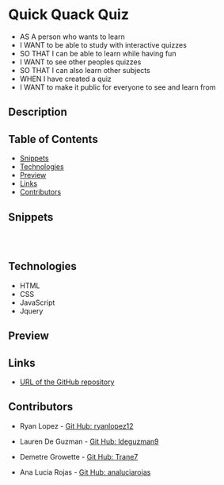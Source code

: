 # Quick Quack Quiz

- AS A person who wants to learn 
- I WANT to be able to study with interactive quizzes 
- SO THAT I can be able to learn while having fun
- I WANT  to see other peoples quizzes
- SO THAT I can also learn other subjects
- WHEN I have created a quiz 
- I WANT to make it public for everyone to see and learn from  

## Description

## Table of Contents

- [Snippets](#snippets)
- [Technologies](#technologies)
- [Preview](#preview)
- [Links](#links)
- [Contributors](#contributors)

## Snippets

```

```

```

```

```

```

## Technologies

- HTML
- CSS
- JavaScript
- Jquery

## Preview

## Links

- [URL of the GitHub repository](https://github.com/analuciarojas/Quick-Quack-Quiz)

## Contributors

- Ryan Lopez - [Git Hub: ryanlopez12](https://github.com/ryanlopez12)

- Lauren De Guzman - [Git Hub: ldeguzman9](https://github.com/ldeguzman9)

- Demetre Growette - [Git Hub: Trane7](https://github.com/Trane7)

- Ana Lucia Rojas - [Git Hub: analuciarojas](https://github.com/analuciarojas)
